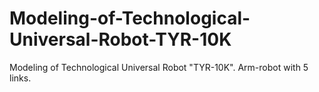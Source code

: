 # Modeling-of-Technological-Universal-Robot-TYR-10K

Modeling of Technological Universal Robot "TYR-10K".
Arm-robot with 5 links.
